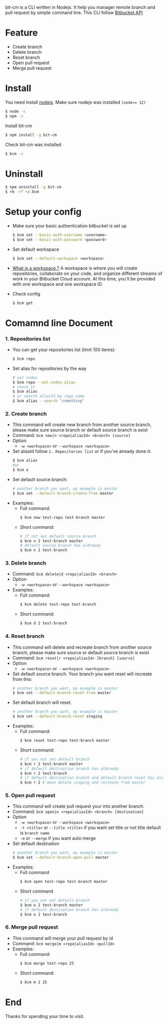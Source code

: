 bit-cm is a CLI written in Nodejs. It help you manager remote branch and pull request by simple command line.
This CLI follow [Bitbucket API](https://developer.atlassian.com/bitbucket/api/2/reference/resource/)

# Feature 
- Create branch
- Delete branch
- Reset branch
- Open pull request
- Merge pull request

# Install
You need install [nodejs](https://nodejs.org/). 
Make sure nodejs was installed `(node>= 12)`
```bash
$ node -v
$ npm -v
```

Install bit-cm
```bash
$ npm install -g bit-cm
```
Check bit-cm was installed
```bash
$ bcm -v
```

# Uninstall
```bash
$ npm uninstall -g bit-cm
$ rm -rf ~/.bcm
```

# Setup your config 
- Make sure your basic authentication bitbucket is set up
	```bash
	$ bcm set --basic-auth-username <username> 
	$ bcm set --basic-auth-password <password> 
	```

- Set default workspace
	```bash
	$ bcm set --default-workspace <workspace>
	```
- [What is a workspace ?](https://support.atlassian.com/bitbucket-cloud/docs/what-is-a-workspace)
	A workspace is where you will create repositories, collaborate on your code, and organize different streams of work in your Bitbucket Cloud account. At this time, you'll be provided with one workspace and one workspace ID.
	

- Check config
	```bash 
	$ bcm get
	```

# Comamnd line Document
### 1. Repositories list
- You can get your repositories list (limit 100 items):
	```bash
	$ bcm repo
	```
- Set alias for repositories by the way
	```bash
	# set index
	$ bcm repo --set-index-alias
	# check it
	$ bcm alias
	# or search aliasId by repo name
	$ bcm alias --search "something"
	```

### 2. Create branch 
- This command will create new branch from another source branch, please make sure source branch or default source branch is exist
- Command: `bcm new|n <repo|aliasId> <branch> [source]`
- Option 
	+ `-w <workspace>` or `--workspace <workspace>`
- Set aliasId follow `1. Repositories list` or if you've already done it:
	```bash
	$ bcm alias 
	#or
	$ bcm a
	```
- Set default source branch:
	```bash
	# another branch you want, my example is master
	$ bcm set --default-branch-create-from master
	```
- Examples:
	+ Full command:
		```bash 
		$ bcm new test-repo test-branch master
		```
	+ Short command:
		```bash
		# if not set default source branch
		$ bcm n 2 test-branch master
		# default source branch has aldready
		$ bcm n 2 test-branch
		```

### 3. Delete branch 
- Command: `bcm delete|d <repo|aliasId> <branch>`
- Option 
	+ `-w <workspace>` or `--workspace <workspace>`
- Examples:
	+ Full command:
		```bash
		$ bcm delete test-repo test-branch
		```
	+ Short command:
		```bash
		$ bcm d 2 test-branch
		```

### 4. Reset branch
- This command will delete and recreate branch from another source branch, please make sure source or default source branch is exist
- Command: `bcm reset|r <repo|aliasId> [branch] [source]`
- Option 
	+ `-w <workspace>` or `--workspace <workspace>`
- Set default source branch. Your branch you want reset will recreate from this:
	```bash
	# another branch you want, my example is master
	$ bcm set --default-branch-reset-from master
	```
- Set default branch will reset. 
	```bash
	# another branch you want, my example is master
	$ bcm set --default-branch-reset staging 
	```
- Examples:
	+ Full command:
		```bash
		$ bcm reset test-repo test-branch master
		```
	+ Short command:
		```bash
		# if you not set default branch
		$ bcm r 2 test-branch master
		# if default destination branch has aldready
		$ bcm r 2 test-branch
		# if default destination branch and default branch reset has aldready
		$ bcm r 2 # mean delete staging and recreate from master
		```
### 5. Open pull request
- This command will create pull request your into another branch. 
- Command: `bcm open|o <repo|aliasId> <branch> [destination]`
- Option 
	+ `-w <workspace>` or `--workspace <workspace>`
	+ `-t <title>` or `--title <title>` if you want set title or not title default is `branch name`
	+ `-m` or `--merge` if you want auto merge 
- Set default destination
	```bash
	# another branch you want, my example is master
	$ bcm set --default-branch-open-pull master
	```
- Examples:
	+ Full command
		```bash
		$ bcm open test-repo test-branch master
		```
	+ Short command
		```bash
		# if you not set default branch
		$ bcm o 2 test-branch master
		# if default destination branch has aldready
		$ bcm o 2 test-branch
		```

### 6. Merge pull request
- This command will merge your pull request by id
- Command: `bcm merge|m <repo|aliasId> <pullId>`
- Examples:
	+ Full command:
		```bash
		$ bcm merge test-repo 25
		```
	+ Short command:
		```bash
		$ bcm m 2 25
		```

# End
Thanks for spending your time to visit.
